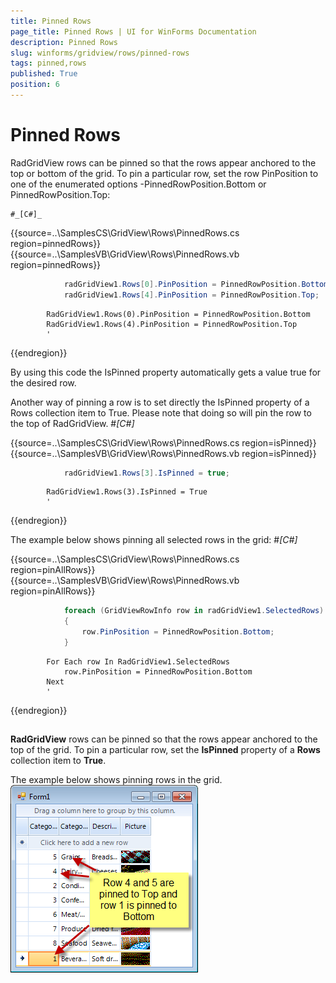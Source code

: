 ```yaml
---
title: Pinned Rows
page_title: Pinned Rows | UI for WinForms Documentation
description: Pinned Rows
slug: winforms/gridview/rows/pinned-rows
tags: pinned,rows
published: True
position: 6
---
```


# Pinned Rows



RadGridView rows can be pinned so that the rows appear anchored to the top or bottom of 
    the grid. To pin a particular row, set the row
    PinPosition to one of the enumerated options -PinnedRowPosition.Bottom or PinnedRowPosition.Top:
    
    #_[C#]_

	



{{source=..\SamplesCS\GridView\Rows\PinnedRows.cs region=pinnedRows}} 
{{source=..\SamplesVB\GridView\Rows\PinnedRows.vb region=pinnedRows}} 

````C#
            radGridView1.Rows[0].PinPosition = PinnedRowPosition.Bottom;
            radGridView1.Rows[4].PinPosition = PinnedRowPosition.Top;
````
````VB.NET
        RadGridView1.Rows(0).PinPosition = PinnedRowPosition.Bottom
        RadGridView1.Rows(4).PinPosition = PinnedRowPosition.Top
        '
````

{{endregion}} 




By using this code the IsPinned property automatically gets a value true for the desired row.
    

Another way of pinning a row is to set directly the IsPinned property of a Rows collection 
    item to True. Please note that doing so will pin the row to the top of RadGridView.
    #_[C#]_

	



{{source=..\SamplesCS\GridView\Rows\PinnedRows.cs region=isPinned}} 
{{source=..\SamplesVB\GridView\Rows\PinnedRows.vb region=isPinned}} 

````C#
            radGridView1.Rows[3].IsPinned = true;
````
````VB.NET
        RadGridView1.Rows(3).IsPinned = True
        '
````

{{endregion}} 




The example below shows pinning all selected rows in the grid:
      #_[C#]_

	



{{source=..\SamplesCS\GridView\Rows\PinnedRows.cs region=pinAllRows}} 
{{source=..\SamplesVB\GridView\Rows\PinnedRows.vb region=pinAllRows}} 

````C#
            foreach (GridViewRowInfo row in radGridView1.SelectedRows)
            {
                row.PinPosition = PinnedRowPosition.Bottom;
            }
````
````VB.NET
        For Each row In RadGridView1.SelectedRows
            row.PinPosition = PinnedRowPosition.Bottom
        Next
        '
````

{{endregion}} 




## 

__RadGridView__ rows can be pinned so that the rows 
          appear anchored to the top of the grid. To pin a particular row, set the 
          __IsPinned__ property of a __Rows__
          collection item to __True__.

The example below shows pinning rows in the grid. ![gridview-rows-pinned-rows 002](images/gridview-rows-pinned-rows002.png)


